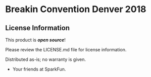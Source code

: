 Breakin Convention Denver 2018
========================================

License Information
-------------------

This product is _**open source**_! 

Please review the LICENSE.md file for license information. 

Distributed as-is; no warranty is given.

- Your friends at SparkFun.

_<COLLABORATION CREDIT>_
